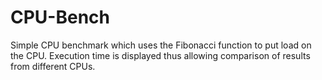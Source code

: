 # CPU-Bench

Simple CPU benchmark which uses the Fibonacci function to put load on the CPU. Execution time is displayed thus allowing comparison of results from different CPUs.
